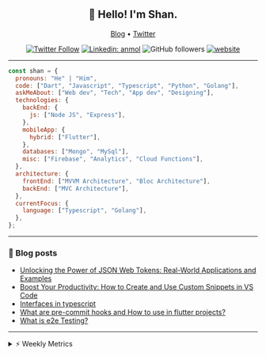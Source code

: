 <h2 align="center">👋 Hello! I'm Shan.</h2>
<p align="center">
  <a href="https://medium.com/feed/@shan-shaji">Blog</a> •
  <a href="https://twitter.com/intent/follow?screen_name=shan__shaji">Twitter</a>
</p>

<p align="center"><a href="https://twitter.com/intent/follow?screen_name=shan__shaji"><img src="https://img.shields.io/twitter/follow/shan__shaji?style=flat" alt="Twitter Follow"></a>
<a href="https://www.linkedin.com/in/shan-shaji/"><img src="https://img.shields.io/badge/shan-shaji?style=flat-square&amp;logo=Linkedin&amp;logoColor=white&amp;link=https://www.linkedin.com/in/shan-shaji/" alt="Linkedin: anmol"></a>
<img src="https://img.shields.io/github/followers/shan-shaji?label=Follow&amp;style=social" alt="GitHub followers">
<a href="http://shan-shaji.github.io/"><img src="https://img.shields.io/badge/Website-46a2f1.svg?&amp;style=flat-square&amp;logo=Google-Chrome&amp;logoColor=white&amp;link=http://shan-shaji.github.io/" alt="website"></a></p>

<hr>

```javascript
const shan = {
  pronouns: "He" | "Him",
  code: ["Dart", "Javascript", "Typescript", "Python", "Golang"],
  askMeAbout: ["Web dev", "Tech", "App dev", "Designing"],
  technologies: {
    backEnd: {
      js: ["Node JS", "Express"],
    },
    mobileApp: {
      hybrid: ["Flutter"],
    },
    databases: ["Mongo", "MySql"],
    misc: ["Firebase", "Analytics", "Cloud Functions"],
  },
  architecture: {
    frontEnd: ["MVVM Architecture", "Bloc Architecture"],
    backEnd: ["MVC Architecture"],
  },
  currentFocus: {
    language: ["Typescript", "Golang"],
  },
};
```

<hr>

<!-- I love connecting with different people</b> so if you want to say <b>hi, I'll be happy to meet you more!</b> 😊</em> -->

### 📕 Blog posts

<!-- BLOG-POST-LIST:START -->
- [Unlocking the Power of JSON Web Tokens: Real-World Applications and Examples](https://dev.to/shanshaji/unlocking-the-power-of-json-web-tokens-real-world-applications-and-examples-1m30)
- [Boost Your Productivity: How to Create and Use Custom Snippets in VS Code](https://dev.to/shanshaji/boost-your-productivity-how-to-create-and-use-custom-snippets-in-vs-code-5bbo)
- [Interfaces in typescript](https://dev.to/shanshaji/interfaces-in-typescript-55f8)
- [What are pre-commit hooks and How to use in flutter projects?](https://dev.to/shanshaji/what-are-pre-commit-hooks-and-how-to-use-in-flutter-projects-4c0m)
- [What is e2e Testing?](https://dev.to/shanshaji/what-is-e2e-testing-1eg0)
<!-- BLOG-POST-LIST:END -->

<hr>
<details>
    <summary>⚡ Weekly Metrics</summary>
    <p>
    
<!--START_SECTION:waka-->
![Code Time](http://img.shields.io/badge/Code%20Time-1%2C993%20hrs%2057%20mins-blue)

![Profile Views](http://img.shields.io/badge/Profile%20Views-1-blue)

**🐱 My GitHub Data** 

> 📦 ? Used in GitHub's Storage 
 > 
> 🏆 266 Contributions in the Year 2023
 > 
> 💼 Opted to Hire
 > 
> 📜 131 Public Repositories 
 > 
> 🔑 0 Private Repositories 
 > 
**I'm a Night 🦉** 

```text
🌞 Morning                3996 commits        ███░░░░░░░░░░░░░░░░░░░░░░   10.72 % 
🌆 Daytime                9969 commits        ███████░░░░░░░░░░░░░░░░░░   26.73 % 
🌃 Evening                17450 commits       ████████████░░░░░░░░░░░░░   46.79 % 
🌙 Night                  5876 commits        ████░░░░░░░░░░░░░░░░░░░░░   15.76 % 
```
📅 **I'm Most Productive on Thursday** 

```text
Monday                   5204 commits        ███░░░░░░░░░░░░░░░░░░░░░░   13.96 % 
Tuesday                  5877 commits        ████░░░░░░░░░░░░░░░░░░░░░   15.76 % 
Wednesday                4683 commits        ███░░░░░░░░░░░░░░░░░░░░░░   12.56 % 
Thursday                 8067 commits        █████░░░░░░░░░░░░░░░░░░░░   21.63 % 
Friday                   6315 commits        ████░░░░░░░░░░░░░░░░░░░░░   16.93 % 
Saturday                 3502 commits        ██░░░░░░░░░░░░░░░░░░░░░░░   09.39 % 
Sunday                   3643 commits        ██░░░░░░░░░░░░░░░░░░░░░░░   09.77 % 
```


📊 **This Week I Spent My Time On** 

```text
🕑︎ Time Zone: Asia/Kolkata

💬 Programming Languages: 
Dart                     23 hrs 11 mins      █████████████████░░░░░░░░   66.09 % 
TypeScript               8 hrs 8 mins        ██████░░░░░░░░░░░░░░░░░░░   23.22 % 
JSON                     1 hr 2 mins         █░░░░░░░░░░░░░░░░░░░░░░░░   02.97 % 
JavaScript               1 hr 1 min          █░░░░░░░░░░░░░░░░░░░░░░░░   02.92 % 
Bash                     33 mins             ░░░░░░░░░░░░░░░░░░░░░░░░░   01.59 % 

🔥 Editors: 
Android Studio           24 hrs 5 mins       █████████████████░░░░░░░░   68.64 % 
VS Code                  11 hrs              ████████░░░░░░░░░░░░░░░░░   31.36 % 

🐱‍💻 Projects: 
turbo-flutter            24 hrs 4 mins       █████████████████░░░░░░░░   68.60 % 
homeday                  10 hrs 10 mins      ███████░░░░░░░░░░░░░░░░░░   28.99 % 
sygil-webui              23 mins             ░░░░░░░░░░░░░░░░░░░░░░░░░   01.10 % 
ruby-blog                17 mins             ░░░░░░░░░░░░░░░░░░░░░░░░░   00.83 % 
homeday-functions        6 mins              ░░░░░░░░░░░░░░░░░░░░░░░░░   00.30 % 

💻 Operating System: 
Mac                      34 hrs 39 mins      █████████████████████████   98.76 % 
Linux                    26 mins             ░░░░░░░░░░░░░░░░░░░░░░░░░   01.24 % 
```

**I Mostly Code in Dart** 

```text
Dart                     52 repos            ███████████░░░░░░░░░░░░░░   45.22 % 
Python                   5 repos             █░░░░░░░░░░░░░░░░░░░░░░░░   04.35 % 
Ruby                     3 repos             █░░░░░░░░░░░░░░░░░░░░░░░░   02.61 % 
Go                       3 repos             █░░░░░░░░░░░░░░░░░░░░░░░░   02.61 % 
Shell                    1 repo              ░░░░░░░░░░░░░░░░░░░░░░░░░   00.87 % 
```




 Last Updated on 24/04/2023 18:48:41 UTC
<!--END_SECTION:waka-->

</p>
 </details>
